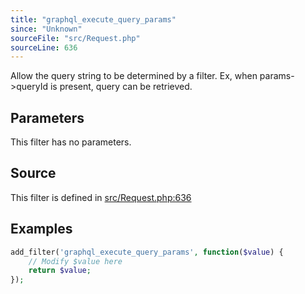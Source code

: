 ```yaml
---
title: "graphql_execute_query_params"
since: "Unknown"
sourceFile: "src/Request.php"
sourceLine: 636
---
```



Allow the query string to be determined by a filter. Ex, when params->queryId is present, query can be retrieved.

## Parameters

This filter has no parameters.




## Source

This filter is defined in [src/Request.php:636](https://github.com/wp-graphql/wp-graphql/blob/develop/src/Request.php#L636)


## Examples

```php
add_filter('graphql_execute_query_params', function($value) {
    // Modify $value here
    return $value;
});
```